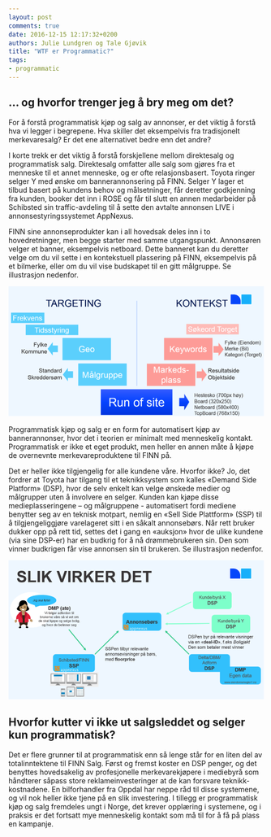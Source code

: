 ```yaml
---
layout: post
comments: true
date: 2016-12-15 12:17:32+0200
authors: Julie Lundgren og Tale Gjøvik
title: "WTF er Programmatic?"
tags:
- programmatic
---
```


## … og hvorfor trenger jeg å bry meg om det? 

For å forstå programmatisk kjøp og salg av annonser, er det viktig å forstå hva vi legger i begrepene. Hva skiller det eksempelvis fra tradisjonelt merkevaresalg? Er det ene alternativet bedre enn det andre?

I korte trekk er det viktig å forstå forskjellene mellom direktesalg og programmatisk salg. Direktesalg omfatter alle salg som gjøres fra et menneske til et annet menneske, og er ofte relasjonsbasert. Toyota ringer selger Y med ønske om bannerannonsering på FINN. Selger Y lager et tilbud basert på kundens behov og målsetninger, får deretter godkjenning fra kunden, booker det inn i ROSE og får til slutt en annen medarbeider på Schibsted sin traffic-avdeling til å sette den avtalte annonsen LIVE i annonsestyringssystemet AppNexus.

FINN sine annonseprodukter kan i all hovedsak deles inn i to hovedretninger, men begge starter med samme utgangspunkt. Annonsøren velger et banner, eksempelvis netboard. Dette banneret kan du deretter velge om du vil sette i en kontekstuell plassering på FINN, eksempelvis på et bilmerke, eller om du vil vise budskapet til en gitt målgruppe. Se illustrasjon nedenfor. 

![types](/images/2016-09-29-programmatic/targeting_kontekst.png "types")

Programmatisk kjøp og salg er en form for automatisert kjøp av bannerannonser, hvor det i teorien er minimalt med menneskelig kontakt. Programmatisk er ikke et eget produkt, men heller en annen måte å kjøpe de overnevnte merkevareproduktene til FINN på.

Det er heller ikke tilgjengelig for alle kundene våre. Hvorfor ikke? Jo, det fordrer at Toyota har tilgang til et teknikksystem som kalles «Demand Side Platform» (DSP), hvor de selv enkelt kan velge ønskede medier og målgrupper uten å involvere en selger. Kunden kan kjøpe disse medieplasseringene – og målgruppene - automatisert fordi mediene benytter seg av en teknisk motpart, nemlig en «Sell Side Plattform» (SSP) til å tilgjengeliggjøre varelageret sitt i en såkalt annonsebørs. Når rett bruker dukker opp på rett tid, settes det i gang en «auksjon» hvor de ulike kundene (via sine DSP-er) har en budkrig for å nå drømmebrukeren sin. Den som vinner budkrigen får vise annonsen sin til brukeren. Se illustrasjon nedenfor. 

![how_it_works](/images/2016-09-29-programmatic/how_it_works.png "how it works")

## Hvorfor kutter vi ikke ut salgsleddet og selger kun programmatisk?

Det er flere grunner til at programmatisk enn så lenge står for en liten del av totalinntektene til FINN Salg. Først og fremst koster en DSP penger, og det benyttes hovedsakelig av profesjonelle merkevarekjøpere i mediebyrå som håndterer såpass store reklameinvesteringer at de kan forsvare teknikk-kostnadene. En bilforhandler fra Oppdal har neppe råd til disse systemene, og vil nok heller ikke tjene på en slik investering. I tillegg er programmatisk kjøp og salg fremdeles ungt i Norge, det krever opplæring i systemene, og i praksis er det fortsatt mye menneskelig kontakt som må til for å få på plass en kampanje. 

